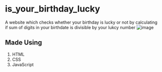 # is_your_birthday_lucky
A website which checks whether your birthday is lucky or not by calculating if sum of digits in your birthdate is divisible by your lukcy number
![image](https://user-images.githubusercontent.com/54218987/191425266-32fefa18-eeaa-4219-b281-d81f8a998bbf.png)
## Made Using
1. HTML
2. CSS
3. JavaScript
